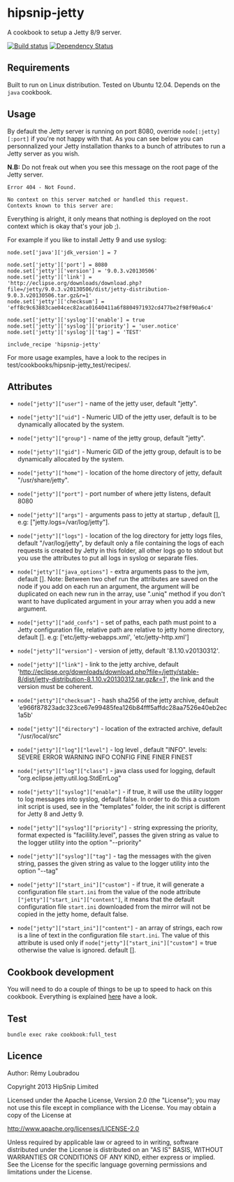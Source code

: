 # hipsnip-jetty

A cookbook to setup a Jetty 8/9 server.

[![Build status](https://api.travis-ci.org/hipsnip-cookbooks/jetty.png)](https://travis-ci.org/hipsnip-cookbooks/jetty) [![Dependency Status](https://gemnasium.com/hipsnip-cookbooks/jetty.png)](https://gemnasium.com/hipsnip-cookbooks/jetty)

## Requirements

Built to run on Linux distribution. Tested on Ubuntu 12.04.
Depends on the `java` cookbook.

## Usage

By default the Jetty server is running on port 8080, override `node[:jetty][:port]` if you're not happy with that.
As you can see below you can personnalized your Jetty installation thanks to a bunch of attributes to run a Jetty server as you wish.

__N.B:__ Do not freak out when you see this message on the root page of the Jetty server.

	Error 404 - Not Found.

	No context on this server matched or handled this request.
	Contexts known to this server are:

Everything is alright, it only means that nothing is deployed on the root context which is okay that's your job ;).

For example if you like to install Jetty 9 and use syslog:

	node.set['java']['jdk_version'] = 7

	node.set['jetty']['port'] = 8080
	node.set['jetty']['version'] = '9.0.3.v20130506'
	node.set['jetty']['link'] = 'http://eclipse.org/downloads/download.php?file=/jetty/9.0.3.v20130506/dist/jetty-distribution-9.0.3.v20130506.tar.gz&r=1'
	node.set['jetty']['checksum'] = 'eff8c9c63883cae04cec82aca01640411a6f8804971932cd477be2f98f90a6c4'

	node.set['jetty']['syslog']['enable'] = true
	node.set['jetty']['syslog']['priority'] = 'user.notice'
	node.set['jetty']['syslog']['tag'] = 'TEST'

	include_recipe 'hipsnip-jetty'

For more usage examples, have a look to the recipes in test/cookbooks/hipsnip-jetty_test/recipes/.

## Attributes

* `node["jetty"]["user"]` - name of the jetty user, default "jetty".
* `node["jetty"]["uid"]` - Numeric UID of the jetty user, default is to be dynamically allocated by the system.
* `node["jetty"]["group"]` - name of the jetty group, default "jetty".
* `node["jetty"]["gid"]` - Numeric GID of the jetty group, default is to be dynamically allocated by the system.
* `node["jetty"]["home"]` - location of the home directory of jetty, default "/usr/share/jetty".
* `node["jetty"]["port"]` - port number of where jetty listens, default 8080
* `node["jetty"]["args"]` - arguments pass to jetty at startup , default [], e.g: ["jetty.logs=/var/log/jetty"].
* `node["jetty"]["logs"]` - location of the log directory for jetty logs files, default "/var/log/jetty", by default only a file containing the logs of each requests is created by Jetty in this folder, all other logs go to stdout but you use the attributes to put all logs in syslog or separate files.
* `node["jetty"]["java_options"]` - extra arguments pass to the jvm, default []. Note: Between two chef run the attributes are saved on the node if you add on each run an argument, the argument will be duplicated on each new run in the array, use ".uniq" method if you don't want to have duplicated argument in your array when you add a new argument.

* `node["jetty"]["add_confs"]` - set of paths, each path must point to a Jetty configuration file, relative path are relative to jetty home directory, default []. e.g: ['etc/jetty-webapps.xml', 'etc/jetty-http.xml']

* `node["jetty"]["version"]`	- version of jetty, default '8.1.10.v20130312'.
* `node["jetty"]["link"]` - link to the jetty archive, default 'http://eclipse.org/downloads/download.php?file=/jetty/stable-8/dist/jetty-distribution-8.1.10.v20130312.tar.gz&r=1', the link and the version must be coherent.
* `node["jetty"]["checksum"]` - hash sha256 of the jetty archive, default 'e966f87823adc323ce67e99485fea126b84fff5affdc28aa7526e40eb2ec1a5b'
* `node["jetty"]["directory"]` - location of the extracted archive, default "/usr/local/src"

* `node["jetty"]["log"]["level"]`  - log level , default "INFO". levels: SEVERE ERROR WARNING INFO CONFIG FINE FINER FINEST
* `node["jetty"]["log"]["class"]` - java class used for logging, default "org.eclipse.jetty.util.log.StdErrLog"

* `node["jetty"]["syslog"]["enable"]` - if true, it will use the utility logger to log messages into syslog, default false. In order to do this a custom init script is used, see in the "templates" folder, the init script is different for Jetty 8 and Jetty 9.
* `node["jetty"]["syslog"]["priority"]` - string expressing the priority, format expected is "facilility.level", passes the given string as value to the logger utility into the option "--priority"
* `node["jetty"]["syslog"]["tag"]` - tag the messages with the given string, passes the given string as value to the logger utility into the option "--tag"

* `node["jetty"]["start_ini"]["custom"]` - if true, it will generate a configuration file `start.ini` from the value of the node attribute `["jetty"]["start_ini"]["content"]`, it means that the default configuration file `start.ini` downloaded from the mirror will not be copied in the jetty home, default false.
* `node["jetty"]["start_ini"]["content"]` - an array of strings, each row is a line of text in the configuration file `start.ini`. The value of this attribute is used only if `node["jetty"]["start_ini"]["custom"]` = true otherwise the value is ignored. default [].


## Cookbook development

You will need to do a couple of things to be up to speed to hack on this cookbook.
Everything is explained [here](https://github.com/hipsnip-cookbooks/cookbook-development) have a look.

## Test

	bundle exec rake cookbook:full_test


## Licence

Author: Rémy Loubradou

Copyright 2013 HipSnip Limited

Licensed under the Apache License, Version 2.0 (the "License");
you may not use this file except in compliance with the License.
You may obtain a copy of the License at

http://www.apache.org/licenses/LICENSE-2.0

Unless required by applicable law or agreed to in writing, software
distributed under the License is distributed on an "AS IS" BASIS,
WITHOUT WARRANTIES OR CONDITIONS OF ANY KIND, either express or implied.
See the License for the specific language governing permissions and
limitations under the License.

